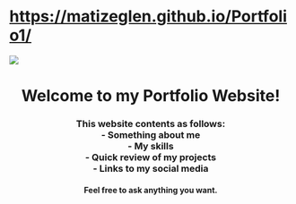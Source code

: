 # https://matizeglen.github.io/Portfolio1/

<p align="left"><img align="center" src="https://github.com/MatiZeglen/MatiZeglen/blob/90597d301745c89a9c1095b70abe4cc11ca1d497/portfolio1.png alt="porfolio png"/></p>
<h1 align="center"> Welcome to my Portfolio Website! </h1>
<h3 align="center"> This website contents as follows: <br> 
- Something about me <br> 
- My skills <br> 
- Quick review of my projects <br> 
- Links to my social media <br> </h3>
<h4 align="center"> Feel free to ask anything you want. </h4>
